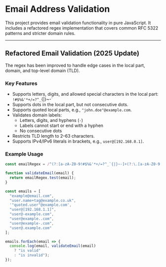 # Email Address Validation

This project provides email validation functionality in pure JavaScript. It includes a refactored regex implementation that covers common RFC 5322 patterns and stricter domain rules.

---

## Refactored Email Validation (2025 Update)

The regex has been improved to handle edge cases in the local part, domain, and top-level domain (TLD).

### Key Features

- Supports letters, digits, and allowed special characters in the local part:  
  `!#$%&'*+/=?^_`{|}~-`
- Supports dots in the local part, but not consecutive dots.
- Supports quoted local parts, e.g., `"john.doe"@example.com`.
- Validates domain labels:
  - Letters, digits, and hyphens (`-`)
  - Labels cannot start or end with a hyphen
  - No consecutive dots
- Restricts TLD length to 2–63 characters.
- Supports IPv4/IPv6 literals in brackets, e.g., `user@[192.168.0.1]`.

### Example Usage

```js
const emailRegex = /^(?:[a-zA-Z0-9!#$%&'*+/=?^_`{|}~-]+(?:\.[a-zA-Z0-9!#$%&'*+/=?^_`{|}~-]+)*|"(?:(?:\\[\x00-\x7f]|[^\\"\r\n])*)")@(?:(?:[a-zA-Z0-9](?:[a-zA-Z0-9-]{0,61}[a-zA-Z0-9])?\.)+[a-zA-Z]{2,63}|\[(?:(?:25[0-5]|2[0-4][0-9]|1?[0-9]{1,2})\.){3}(?:25[0-5]|2[0-4][0-9]|1?[0-9]{1,2}|[a-zA-Z0-9-]*[a-zA-Z0-9]:[^\]]+)\])$/;

function validateEmail(email) {
  return emailRegex.test(email);
}

const emails = [
  "example@email.com",
  "user.name+tag@example.co.uk",
  '"quoted.user"@example.com',
  "user@[192.168.1.1]",
  "user@-example.com",
  "user@example..com",
  "user@example-.com",
  "user@.example.com"
];

emails.forEach(email => {
  console.log(email, validateEmail(email) 
    ? "is valid" 
    : "is invalid");
});
